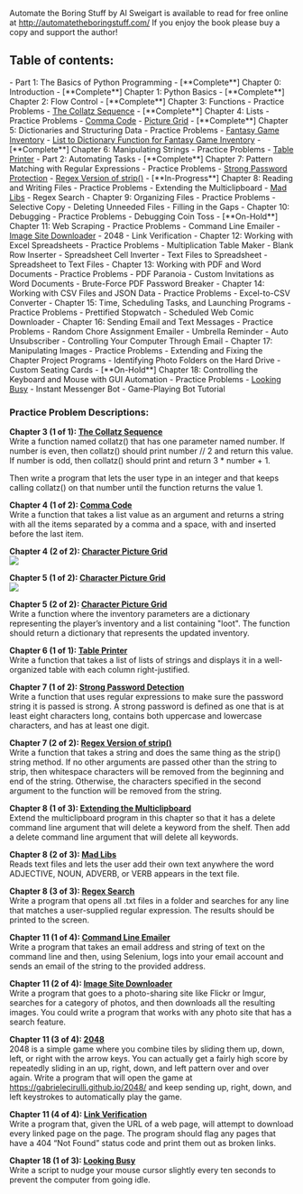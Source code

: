 Automate the Boring Stuff by Al Sweigart is available to read for free online at http://automatetheboringstuff.com/
If you enjoy the book please buy a copy and support the author!

<h2>Table of contents:</h2>
- Part 1: The Basics of Python Programming
  - [**Complete**] Chapter 0: Introduction 
  - [**Complete**] Chapter 1: Python Basics
  - [**Complete**] Chapter 2: Flow Control
  - [**Complete**] Chapter 3: Functions
    - Practice Problems
      - <a href="https://github.com/ArnoldM904/Programming_Books/blob/master/Automate_the_Boring_Stuff/Chapter_003/Practice_Problems/The_Collatz_Sequence.py">The Collatz Sequence</a>
  - [**Complete**] Chapter 4: Lists
    - Practice Problems
      - <a href="https://github.com/ArnoldM904/Programming_Books/blob/master/Automate_the_Boring_Stuff/Chapter_004/Practice_Problems/Comma_Code.py">Comma Code</a>
      - <a href="https://github.com/ArnoldM904/Programming_Books/blob/master/Automate_the_Boring_Stuff/Chapter_004/Practice_Problems/Picture_Grid.py">Picture Grid</a>
  - [**Complete**] Chapter 5: Dictionaries and Structuring Data
    - Practice Problems
      - <a href="https://github.com/ArnoldM904/Programming_Books/blob/master/Automate_the_Boring_Stuff/Chapter_005/Practice_Problems/Fantasy_Game_Inventory.py">Fantasy Game Inventory</a>
      - <a href="https://github.com/ArnoldM904/Programming_Books/blob/master/Automate_the_Boring_Stuff/Chapter_005/Practice_Problems/List_to_Dictionary_Function.py">List to Dictionary Function for Fantasy Game Inventory</a>
  - [**Complete**] Chapter 6: Manipulating Strings
    - Practice Problems
      - <a href="https://github.com/ArnoldM904/Programming_Books/blob/master/Automate_the_Boring_Stuff/Chapter_006/Practice_Problems/Table_Printer.py">Table Printer</a>
- Part 2: Automating Tasks
  - [**Complete**] Chapter 7: Pattern Matching with Regular Expressions
    - Practice Problems
      - <a href="https://github.com/ArnoldM904/Programming_Books/blob/master/Automate_the_Boring_Stuff/Chapter_007/Practice_Problems/Strong_Password_Detection.py">Strong Password Protection</a>
      - <a href="https://github.com/ArnoldM904/Programming_Books/blob/master/Automate_the_Boring_Stuff/Chapter_007/Practice_Problems/Regex_Version_of_Strip().py">Regex Version of strip()</a>
  - [**In-Progress**] Chapter 8: Reading and Writing Files
    - Practice Problems
      - Extending the Multiclipboard
      - <a href="https://github.com/ArnoldM904/Programming_Books/blob/master/Automate_the_Boring_Stuff/Chapter_008/Practice_Problems/Mab_Libs.py">Mad Libs</a>
      - Regex Search
  - Chapter 9: Organizing Files
    - Practice Problems
      - Selective Copy
      - Deleting Unneeded Files
      - Filling in the Gaps
  - Chapter 10: Debugging
    - Practice Problems
      - Debugging Coin Toss
  - [**On-Hold**] Chapter 11: Web Scraping
    - Practice Problems
      - Command Line Emailer
      - <a href="https://github.com/ArnoldM904/Programming_Books/blob/master/Automate_the_Boring_Stuff/Chapter_011/Practice_Problems/Image_Site_Downloader.py">Image Site Downloader</a>
      - 2048
      - Link Verification
  - Chapter 12: Working with Excel Spreadsheets
    - Practice Problems
      - Multiplication Table Maker
      - Blank Row Inserter
      - Spreadsheet Cell Inverter
      - Text Files to Spreadsheet
      - Spreadsheet to Text Files
  - Chapter 13: Working with PDF and Word Documents
    - Practice Problems
      - PDF Paranoia
      - Custom Invitations as Word Documents
      - Brute-Force PDF Password Breaker
  - Chapter 14: Working with CSV Files and JSON Data
    - Practice Problems
      - Excel-to-CSV Converter
  - Chapter 15: Time, Scheduling Tasks, and Launching Programs
    - Practice Problems
      - Prettified Stopwatch
      - Scheduled Web Comic Downloader
  - Chapter 16: Sending Email and Text Messages
    - Practice Problems
      - Random Chore Assignment Emailer
      - Umbrella Reminder
      - Auto Unsubscriber
      - Controlling Your Computer Through Email
  - Chapter 17: Manipulating Images
    - Practice Problems
      - Extending and Fixing the Chapter Project Programs
      - Identifying Photo Folders on the Hard Drive
      - Custom Seating Cards
  - [**On-Hold**] Chapter 18: Controlling the Keyboard and Mouse with GUI Automation
    - Practice Problems    
      - <a href="https://github.com/ArnoldM904/Programming_Books/blob/master/Automate_the_Boring_Stuff/Chapter_018/Practice_Problems/Looking_Busy.py">Looking Busy</a>
      - Instant Messenger Bot
      - Game-Playing Bot Tutorial

<h3>Practice Problem Descriptions: </h3>


<strong> Chapter 3 (1 of 1): [The Collatz Sequence](https://github.com/ArnoldM904/Programming_Books/blob/master/Automate_the_Boring_Stuff/Chapter_003/Practice_Problems/The_Collatz_Sequence.py) </strong>
<BR>
Write a function named collatz() that has one parameter named number. If number is even, then collatz() should print number // 2 and return this value. If number is odd, then collatz() should print and return 3 * number + 1.

Then write a program that lets the user type in an integer and that keeps calling collatz() on that number until the function returns the value 1.
<BR>


<strong>Chapter 4 (1 of 2): [Comma Code](https://github.com/ArnoldM904/Programming_Books/blob/master/Automate_the_Boring_Stuff/Chapter_004/Practice_Problems/Comma_Code.py)</strong>
<BR>
Write a function that takes a list value as an argument and returns a string with all the items separated by a comma and a space, with and inserted before the last item. 
<BR>

<strong>Chapter 4 (2 of 2): [Character Picture Grid](https://github.com/ArnoldM904/Programming_Books/blob/master/Automate_the_Boring_Stuff/Chapter_004/Practice_Problems/Picture_Grid.py)</strong>
<BR>
<img src="http://i.imgur.com/m7Gju39.png"></img>
<BR>


<strong>Chapter 5 (1 of 2): [Character Picture Grid](https://github.com/ArnoldM904/Programming_Books/blob/master/Automate_the_Boring_Stuff/Chapter_005/Practice_Problems/Fantasy_Game_Inventory.py)</strong>
<BR>
<img src="http://i.imgur.com/o9rPwkp.png"></img>
<BR>


<strong>Chapter 5 (2 of 2): [Character Picture Grid](https://github.com/ArnoldM904/Programming_Books/blob/master/Automate_the_Boring_Stuff/Chapter_005/Practice_Problems/List_to_Dictionary_Function.py)</strong>
<BR>
Write a function where the inventory parameters are a dictionary representing the player’s inventory and a list containing "loot". The function should return a dictionary that represents the updated inventory.
<BR>


<strong>Chapter 6 (1 of 1): <a href="https://github.com/ArnoldM904/Programming_Books/blob/master/Automate_the_Boring_Stuff/Chapter_006/Practice_Problems/Table_Printer.py">Table Printer</a></strong>
<BR>
Write a function that takes a list of lists of strings and displays it in a well-organized table with each column right-justified. 
<BR>


<strong>Chapter 7 (1 of 2): <a href="https://github.com/ArnoldM904/Programming_Books/blob/master/Automate_the_Boring_Stuff/Chapter_007/Practice_Problems/Strong_Password_Detection.py">Strong Password Detection</a></strong>
<BR>
Write a function that uses regular expressions to make sure the password string it is passed is strong. A strong password is defined as one that is at least eight characters long, contains both uppercase and lowercase characters, and has at least one digit.
<BR>


<strong>Chapter 7 (2 of 2): <a href="https://github.com/ArnoldM904/Programming_Books/blob/master/Automate_the_Boring_Stuff/Chapter_007/Practice_Problems/Regex_Version_of_Strip().py">Regex Version of strip()</a></strong>
<BR>
Write a function that takes a string and does the same thing as the strip() string method. If no other arguments are passed other than the string to strip, then whitespace characters will be removed from the beginning and end of the string. Otherwise, the characters specified in the second argument to the function will be removed from the string.
<BR>


<strong>Chapter 8 (1 of 3): <a href="">Extending the Multiclipboard</a></strong>
<BR>
Extend the multiclipboard program in this chapter so that it has a delete <keyword> command line argument that will delete a keyword from the shelf. Then add a delete command line argument that will delete all keywords.
<BR>


<strong>Chapter 8 (2 of 3): <a href="https://github.com/ArnoldM904/Programming_Books/blob/master/Automate_the_Boring_Stuff/Chapter_008/Practice_Problems/Mab_Libs.py">Mad Libs</a></strong>
<BR>
Reads text files and lets the user add their own text anywhere the word ADJECTIVE, NOUN, ADVERB, or VERB 
appears in the text file.
<BR>


<strong>Chapter 8 (3 of 3): <a href="https://github.com/ArnoldM904/Programming_Books/blob/master/Automate_the_Boring_Stuff/Chapter_008/Practice_Problems/Mab_Libs.py">Regex Search</a></strong>
<BR>
Write a program that opens all .txt files in a folder and searches for any line that matches a user-supplied regular expression. The results should be printed to the screen.
<BR>


<strong>Chapter 11 (1 of 4): <a href="">Command Line Emailer</a></strong>
<BR>
Write a program that takes an email address and string of text on the command line and then, using Selenium, logs into your email account and sends an email of the string to the provided address.
<BR>


<strong>Chapter 11 (2 of 4): <a href="https://github.com/ArnoldM904/Programming_Books/blob/master/Automate_the_Boring_Stuff/Chapter_011/Practice_Problems/Image_Site_Downloader.py">Image Site Downloader</a></strong>
<BR>
Write a program that goes to a photo-sharing site like Flickr or Imgur, searches for a category of photos, and then downloads all the resulting images. You could write a program that works with any photo site that has a search feature.
<BR>



<strong>Chapter 11 (3 of 4): <a href="">2048</a></strong>
<BR>
2048 is a simple game where you combine tiles by sliding them up, down, left, or right with the arrow keys. You can actually get a fairly high score by repeatedly sliding in an up, right, down, and left pattern over and over again. Write a program that will open the game at https://gabrielecirulli.github.io/2048/ and keep sending up, right, down, and left keystrokes to automatically play the game.
<BR>


<strong>Chapter 11 (4 of 4): <a href="">Link Verification</a></strong>
<BR>
Write a program that, given the URL of a web page, will attempt to download every linked page on the page. The program should flag any pages that have a 404 “Not Found” status code and print them out as broken links.
<BR>


<strong>Chapter 18 (1 of 3): [Looking Busy](https://github.com/ArnoldM904/Programming_Books/blob/master/Automate_the_Boring_Stuff/Chapter_018/Practice_Problems/Looking_Busy.py) </strong>
<BR>
Write a script to nudge your mouse cursor slightly every ten seconds to prevent the computer from going idle.
<BR>
